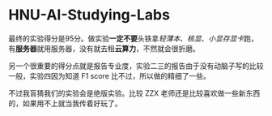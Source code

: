 ﻿# HNU-AI-Studying-Labs
最终的实验得分是95分。做实验**一定不要**头铁拿*轻薄本*、*核显*、*小显存显卡*跑，有**服务器**就用服务器，没有就去租**云算力**，不然就会很折磨。

另一个很重要的得分点就是报告专业度，实验二三的报告由于没有动脑子写的比较一般，实验四因为知道 F1 score 比不过，所以做的精细了一些。

不过我盲猜我们的实验会是绝版实验。比较 ZZX 老师还是比较喜欢做一些新东西的，如果用不上就当我传着好玩了。
